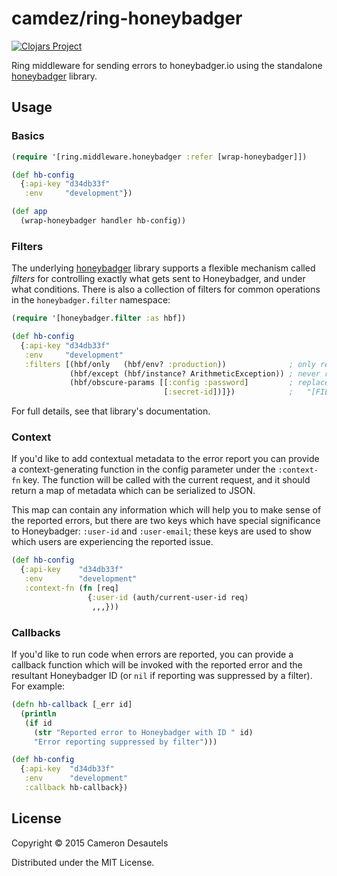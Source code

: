# camdez/ring-honeybadger

[![Clojars Project][clojars-badge]][clojars-ring-honeybadger]

Ring middleware for sending errors to honeybadger.io using the
standalone [honeybadger][hb] library.

## Usage

### Basics

```clj
(require '[ring.middleware.honeybadger :refer [wrap-honeybadger]])

(def hb-config
  {:api-key "d34db33f"
   :env     "development"})

(def app
  (wrap-honeybadger handler hb-config))
```

### Filters

The underlying [honeybadger][hb] library supports a flexible mechanism
called *filters* for controlling exactly what gets sent to
Honeybadger, and under what conditions. There is also a collection of
filters for common operations in the `honeybadger.filter` namespace:

```clj
(require '[honeybadger.filter :as hbf])

(def hb-config
  {:api-key "d34db33f"
   :env     "development"
   :filters [(hbf/only   (hbf/env? :production))              ; only report exceptions in prod
             (hbf/except (hbf/instance? ArithmeticException)) ; never report ArithmeticExceptions
             (hbf/obscure-params [[:config :password]         ; replace these params with
                                  [:secret-id])]})            ;   "[FILTERED]" (if present)
```

For full details, see that library's documentation.

### Context

If you'd like to add contextual metadata to the error report you can
provide a context-generating function in the config parameter under
the `:context-fn` key.  The function will be called with the current
request, and it should return a map of metadata which can be
serialized to JSON.

This map can contain any information which will help you to make sense
of the reported errors, but there are two keys which have special
significance to Honeybadger: `:user-id` and `:user-email`; these keys
are used to show which users are experiencing the reported issue.

```clj
(def hb-config
  {:api-key    "d34db33f"
   :env        "development"
   :context-fn (fn [req]
                 {:user-id (auth/current-user-id req)
                  ,,,}))
```

### Callbacks

If you'd like to run code when errors are reported, you can provide a
callback function which will be invoked with the reported error and
the resultant Honeybadger ID (or `nil` if reporting was suppressed by
a filter). For example:

```clj
(defn hb-callback [_err id]
  (println
   (if id
     (str "Reported error to Honeybadger with ID " id)
     "Error reporting suppressed by filter")))

(def hb-config
  {:api-key  "d34db33f"
   :env      "development"
   :callback hb-callback})
```

## License

Copyright © 2015 Cameron Desautels

Distributed under the MIT License.

[hb]: https://github.com/camdez/honeybadger
[clojars-badge]: http://clojars.org/camdez/ring-honeybadger/latest-version.svg
[clojars-ring-honeybadger]: http://clojars.org/camdez/ring-honeybadger
